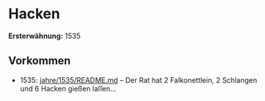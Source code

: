 # Hacken

**Ersterwähnung:** 1535

## Vorkommen
- 1535: [jahre/1535/README.md](../jahre/1535/README.md) – Der Rat hat 2 Falkonettlein, 2 Schlangen und 6 Hacken
gießen laſſen...
